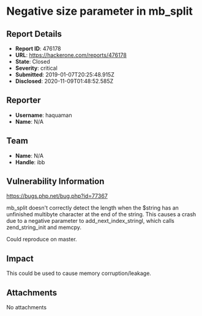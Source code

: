 # Negative size parameter in mb_split

## Report Details
- **Report ID**: 476178
- **URL**: https://hackerone.com/reports/476178
- **State**: Closed
- **Severity**: critical
- **Submitted**: 2019-01-07T20:25:48.915Z
- **Disclosed**: 2020-11-09T01:48:52.585Z

## Reporter
- **Username**: haquaman
- **Name**: N/A

## Team
- **Name**: N/A
- **Handle**: ibb

## Vulnerability Information
https://bugs.php.net/bug.php?id=77367

mb_split doesn't correctly detect the length when the $string has an unfinished multibyte character at the end of the string. This causes a crash due to a negative parameter to add_next_index_stringl, which calls zend_string_init and memcpy.

Could reproduce on master.

## Impact

This could be used to cause memory corruption/leakage.

## Attachments
No attachments
